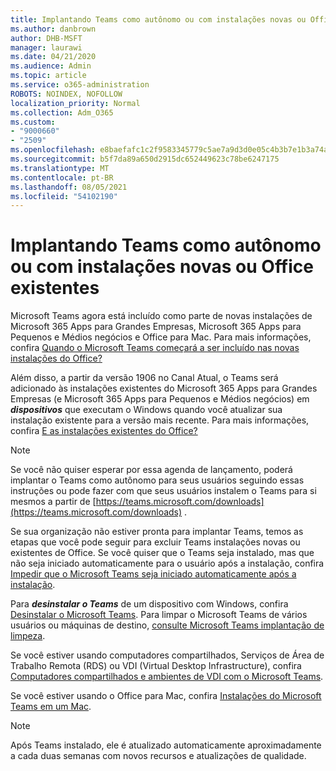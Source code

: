 ```yaml
---
title: Implantando Teams como autônomo ou com instalações novas ou Office existentes
ms.author: danbrown
author: DHB-MSFT
manager: laurawi
ms.date: 04/21/2020
ms.audience: Admin
ms.topic: article
ms.service: o365-administration
ROBOTS: NOINDEX, NOFOLLOW
localization_priority: Normal
ms.collection: Adm_O365
ms.custom:
- "9000660"
- "2509"
ms.openlocfilehash: e8baefafc1c2f9583345779c5ae7a9d3d0e05c4b3b7e1b3a74a9a22f7ceed02a
ms.sourcegitcommit: b5f7da89a650d2915dc652449623c78be6247175
ms.translationtype: MT
ms.contentlocale: pt-BR
ms.lasthandoff: 08/05/2021
ms.locfileid: "54102190"
---
```

# <a name="deploying-teams-as-standalone-or-with-new-or-existing-office-installations"></a>Implantando Teams como autônomo ou com instalações novas ou Office existentes

Microsoft Teams agora está incluído como  parte de novas instalações de Microsoft 365 Apps para Grandes Empresas, Microsoft 365 Apps para Pequenos e Médios negócios e Office para Mac. Para mais informações, confira [Quando o Microsoft Teams começará a ser incluído nas novas instalações do Office?](https://docs.microsoft.com/deployoffice/teams-install#when-will-microsoft-teams-start-being-included-with-new-installations-of-microsoft-365-apps)

Além disso, a partir da versão 1906 no Canal Atual, o Teams será adicionado às instalações existentes do Microsoft 365 Apps para Grandes Empresas (e Microsoft 365 Apps para Pequenos e Médios negócios) em ***dispositivos*** que executam o Windows quando você atualizar sua instalação existente para a versão mais recente. Para mais informações, confira [E as instalações existentes do Office?](https://docs.microsoft.com/deployoffice/teams-install#what-about-existing-installations-of-microsoft-365-apps)

> [!NOTE]
> Se você não quiser esperar por essa agenda de lançamento, poderá implantar o Teams [](https://docs.microsoft.com/MicrosoftTeams/msi-deployment) como autônomo para seus usuários seguindo essas instruções ou pode fazer com que seus usuários instalem o Teams para si mesmos a partir de [https://teams.microsoft.com/downloads](https://teams.microsoft.com/downloads) .

Se sua organização não estiver pronta para implantar Teams, temos as etapas que você [](https://docs.microsoft.com/deployoffice/teams-install#how-to-exclude-microsoft-teams-from-new-installations-of-microsoft-365-apps) pode [](https://docs.microsoft.com/deployoffice/teams-install#use-group-policy-to-control-the-installation-of-microsoft-teams) seguir para excluir Teams instalações novas ou existentes de Office.  Se você quiser que o Teams seja instalado, mas que não seja iniciado automaticamente para o usuário após a instalação, confira [Impedir que o Microsoft Teams seja iniciado automaticamente após a instalação](https://docs.microsoft.com/deployoffice/teams-install#use-group-policy-to-prevent-microsoft-teams-from-starting-automatically-after-installation).

Para ***desinstalar o Teams*** de um dispositivo com Windows, confira [Desinstalar o Microsoft Teams](https://support.office.com/article/3b159754-3c26-4952-abe7-57d27f5f4c81). Para limpar o Microsoft Teams de vários usuários ou máquinas de destino, [consulte Microsoft Teams implantação de limpeza](https://docs.microsoft.com/microsoftteams/scripts/powershell-script-teams-deployment-clean-up).

Se você estiver usando computadores compartilhados, Serviços de Área de Trabalho Remota (RDS) ou VDI (Virtual Desktop Infrastructure), confira [Computadores compartilhados e ambientes de VDI com o Microsoft Teams](https://docs.microsoft.com/deployoffice/teams-install#shared-computer-and-vdi-environments-with-microsoft-teams).

Se você estiver usando o Office para Mac, confira [Instalações do Microsoft Teams em um Mac](https://docs.microsoft.com/deployoffice/teams-install#microsoft-teams-installations-on-a-mac).

> [!NOTE]
> Após Teams instalado, ele é atualizado [](https://docs.microsoft.com/deployoffice/teams-install#feature-and-quality-updates-for-microsoft-teams) automaticamente aproximadamente a cada duas semanas com novos recursos e atualizações de qualidade. 